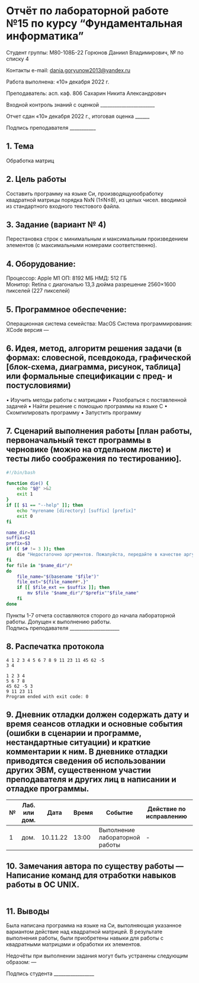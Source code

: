 # Отчёт по лабораторной работе №15 по курсу “Фундаментальная информатика”

Студент группы: М80-108Б-22 Горюнов Даниил Владимирович, № по списку 4 

Контакты e-mail: dania.goryunow2013@yandex.ru

Работа выполнена: «10» декабря 2022 г.

Преподаватель: асп. каф. 806 Сахарин Никита Александрович

Входной контроль знаний с оценкой _______________________

Отчет сдан «10» декабря 2022 г., итоговая оценка ______

Подпись преподавателя ___________


## 1. Тема
Обработка матриц
## 2. Цель работы
Составить программу на языке Си, производящуюобработку квадратной матрицы порядка NxN (1≤N≤8), из целых чисел. вводимой из стандартного входного текстового файла.
## 3. Задание (вариант № 4)
Перестановка строк с минимальным и максимальным произведением элементов (с максимальными номерами
соответственно).
## 4. Оборудование:
Процессор: Apple M1
ОП: 8192 МБ
НМД: 512 ГБ  
Монитор: Retina c диагональю 13,3 дюйма разрешение 2560×1600 пикселей (227 пикселей)
## 5. Программное обеспечение:
Операционная система семейства: MacOS 
Система программирования: XCode версия — 
## 6. Идея, метод, алгоритм решения задачи (в формах: словесной, псевдокода, графической [блок-схема, диаграмма, рисунок, таблица] или формальные спецификации с пред- и постусловиями)
• Изучить методы работы с матрицами
• Разобраться с поставленной задачей
• Найти решение с помощью программы на языке С
•	Скомпилировать программу
•	Запустить программу
## 7. Сценарий выполнения работы [план работы, первоначальный текст программы в черновике (можно на отдельном листе) и тесты либо соображения по тестированию]. 
```Shell:/Lab-21/myrename.sh
#!/bin/bash

function die() {
    echo "$@" >&2
    exit 1
}
if [[ $1 == "--help" ]]; then
    echo "myrename [directory] [suffix] [prefix]"
    exit 0
fi

name_dir=$1
suffix=$2
prefix=$3
if (( $# != 3 )); then
    die "Недостаточно аргументов. Пожалуйста, передайте в качестве аргумента имя. Пример: $0 Desktop/МАИ/первый txt 123"
fi
for file in "$name_dir"/*
do 
    file_name="$(basename "$file")"
    file_ext="${file_name##*.}"
    if [[ $file_ext == $suffix ]]; then 
        mv $file "$name_dir"/"$prefix""$file_name"
    fi
done
```
Пункты 1-7 отчета составляются сторого до начала лабораторной работы.
Допущен к выполнению работы.  
Подпись преподавателя _____________________
## 8. Распечатка протокола 
```
4 1 2 3 4 5 6 7 8 9 11 23 11 45 62 -5
3 4 

1 2 3 4
5 6 7 8
45 62 -5 3
9 11 23 11
Program ended with exit code: 0
```
## 9. Дневник отладки должен содержать дату и время сеансов отладки и основные события (ошибки в сценарии и программе, нестандартные ситуации) и краткие комментарии к ним. В дневнике отладки приводятся сведения об использовании других ЭВМ, существенном участии преподавателя и других лиц в написании и отладке программы.

| № |  Лаб. или дом. | Дата | Время | Событие | Действие по исправлению | Примечание |
| ------ | ------ | ------ | ------ | ------ | ------ | ------ |
| 1 | дом. | 10.11.22 | 13:00 | Выполнение лабораторной работы | - | - |
## 10. Замечания автора по существу работы — Написание команд для отработки навыков работы в ОС UNIX.
```

```
## 11. Выводы
Была написана программа на языке на Си, выполняющая указанное вариантом действие над квадратной матрицей. В результате выполнения работы, были приобретены навыки для работы с квадратными матрицами и обработки их элементов.

Недочёты при выполнении задания могут быть устранены следующим образом: —

Подпись студента _________________


